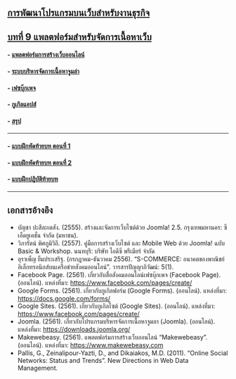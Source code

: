 ## [การพัฒนาโปรแกรมบนเว็บสำหรับงานธุรกิจ](../README.md)
## [บทที่ 9 แพลตฟอร์มสำหรับจัดการเนื้อหาเว็บ](README.md)
#### - [แพลตฟอร์มการสร้างเว็บออนไลน์](0901.md)
#### - [ระบบบริหารจัดการเนื้อหาจูมล่า](0902.md)
#### - [เฟซบุ๊กเพจ](0903.md)
#### - [กูเกิลแอปส์](0904.md)
#### - [สรุป](0910.md)
---
#### - [แบบฝึกหัดท้ายบท ตอนที่ 1](0930.md)
#### - [แบบฝึกหัดท้ายบท ตอนที่ 2](0950.md)
#### - [แบบฝึกปฏิบัติท้ายบท](0970.md)
---
## เอกสารอ้างอิง
* บัญชา ปะสีละเตสัง. (2555). สร้างและจัดการเว็บไซต์ด้วย Joomla! 2.5. กรุงเทพมหานคร: ซีเอ็ดยูเคชั่น จำกัด (มหาชน).
* วิภารัตน์ พิศภูมิวิถี. (2557). คู่มือการสร้างเว็บไซต์ และ Mobile Web ด้วย Joomla! ฉบับ Basic & Workshop. นนทบุรี: บริษัท ไอดีซี พรีเมียร์ จำกัด
* อุราเพ็ญ ยิ้มประเสริฐ. (กรกฎาคม-ธันวาคม 2556). “S-COMMERCE: อนาคตของพาณิชย์อิเล็กทรอนิกส์บนเครือข่ายสังคมออนไลน์”. วารสารปัญญาภิวัฒน์: 5(1).
* Facebook Page. (2561). เกี่ยวกับสื่อสังคมออนไลน์เฟซบุ๊กเพจ (Facebook Page).    
(ออนไลน์). แหล่งที่มา: https://www.facebook.com/pages/create/
* Google Forms. (2561). เกี่ยวกับกูเกิลฟอร์ม (Google Forms). (ออนไลน์). แหล่งที่มา: 
https://docs.google.com/forms/
* Google Sites. (2561). เกี่ยวกับกูเกิลไซต์ (Google Sites). (ออนไลน์). แหล่งที่มา: 
https://www.facebook.com/pages/create/
* Joomla. (2561). เกี่ยวกับโปรแกรมบริหารจัดการเนื้อหาจูมลา (Joomla). (ออนไลน์). 
แหล่งที่มา: https://downloads.joomla.org/
* Makewebeasy. (2561). แพลตฟอร์มการสร้างเว็บออนไลน์ “Makewebeasy”.
(ออนไลน์). แหล่งที่มา: https://www.makewebeasy.com
* Pallis, G., Zeinalipour-Yazti, D., and Dikaiakos, M.D.  (2011).  “Online Social Networks: Status and Trends”.  New Directions in Web Data Management.